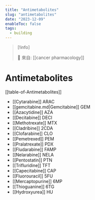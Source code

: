 ```yaml
---
title: "Antimetabolites"
slug: "antimetabolites"
date: "2023-12-09"
enableToc: false
tags:
  - building
---
```


> [!info]
>
> 🌱 來自: [[cancer pharmacology]]

# Antimetabolites

[[table-of-Antimetabolites]]

- [[Cytarabine]] ARAC
- [[gemcitabine.md|Gemcitabine]] GEM
- [[Azacytidine]] AZA
- [[Decitabine]] DECI
- [[Methotrexate]] MTX
- [[Cladribine]] 2CDA
- [[Clofarabine]] CLO
- [[Pemetrexed]] PEM
- [[Pralatrexate]] PDX
- [[Fludarabine]] FAMP
- [[Nelarabine]] NELA
- [[Pentostatin]] PTN
- [[Trifluridine]] TFT
- [[Capecitabine]] CAP
- [[Fluorouracil]] 5FU
- [[Mercaptopurine]] 6MP
- [[Thioguanine]] 6TG
- [[Hydroxyurea]] HU
